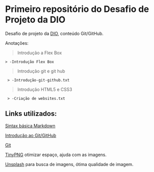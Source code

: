 # Primeiro repositório do Desafio de Projeto da DIO 

Desafio de projeto da [DIO](https://www.dio.me/), conteúdo Git/GitHub.

Anotações:
> Introdução a Flex Box

    > -Introdução Flex Box
    
> Introdução git e git hub

     > -Introdução-git-github.txt

> Introdução HTML5 e CSS3

     > -Criação de websites.txt

## Links utilizados:

[Sintax básica Markdown](https://www.markdownguide.org/basic-syntax/)

[Introdução ao Git/GitHub](https://web.dio.me/course/introducao-ao-git-e-ao-github/learning/75b9fe49-6ed4-4480-83a7-7e37fc356aa9)

[Git](https://git-scm.com/)

[TinyPNG](https://tinypng.com/) otimizar espaço, ajuda com as imagens.

[Unsplash](https://unsplash.com/) para busca de imagens, ótima qualidade de imagem.

